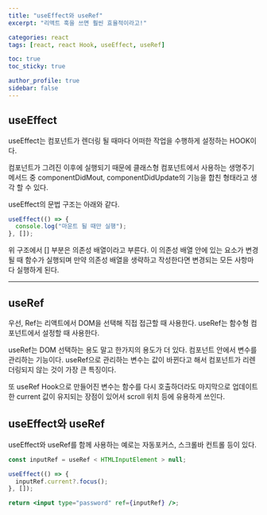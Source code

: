```yaml
---
title: "useEffect와 useRef"
excerpt: "리액트 훅을 쓰면 훨씬 효율적이라고!"

categories: react
tags: [react, react Hook, useEffect, useRef]

toc: true
toc_sticky: true

author_profile: true
sidebar: false
---
```


## useEffect

useEffect는 컴포넌트가 렌더링 될 때마다 어떠한 작업을 수행하게 설정하는 HOOK이다.

컴포넌트가 그려진 이후에 실행되기 때문에 클래스형 컴포넌트에서 사용하는 생명주기 메서드 중 componentDidMout, componentDidUpdate의 기능을 합친 형태라고 생각 할 수 있다.

useEffect의 문법 구조는 아래와 같다.

```jsx
useEffect(() => {
  console.log("마운트 될 때만 실행");
}, []);
```

위 구조에서 [] 부분은 의존성 배열이라고 부른다. 이 의존성 배열 안에 있는 요소가 변경될 때 함수가 실행되며 만약 의존성 배열을 생략하고 작성한다면 변경되는 모든 사항마다 실행하게 된다.

---

## useRef

우선, Ref는 리액트에서 DOM을 선택해 직접 접근할 때 사용한다. useRef는 함수형 컴포넌트에서 설정할 때 사용한다.

useRef는 DOM 선택하는 용도 말고 한가지의 용도가 더 있다. 컴포넌트 안에서 변수를 관리하는 기능이다. useRef으로 관리하는 변수는 값이 바뀐다고 해서 컴포넌트가 리렌더링되지 않는 것이 가장 큰 특징이다.

또 useRef Hook으로 만들어진 변수는 함수를 다시 호출하더라도 마지막으로 업데이트한 current 값이 유지되는 장점이 있어서 scroll 위치 등에 유용하게 쓰인다.

## useEffect와 useRef

useEffect와 useRef를 함께 사용하는 예로는 자동포커스, 스크롤바 컨트롤 등이 있다.

```jsx
const inputRef = useRef < HTMLInputElement > null;

useEffect(() => {
  inputRef.current?.focus();
}, []);

return <input type="password" ref={inputRef} />;
```

